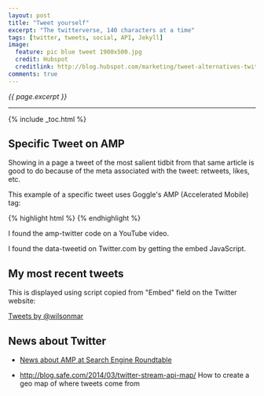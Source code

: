 ```yaml
---
layout: post
title: "Tweet yourself"
excerpt: "The twitterverse, 140 characters at a time"
tags: [twitter, tweets, social, API, Jekyll]
image:
  feature: pic blue tweet 1900x500.jpg
  credit: Hubspot
  creditlink: http://blog.hubspot.com/marketing/tweet-alternatives-twitter-for-business-ht
comments: true
---
```

<i>{{ page.excerpt }}</i>
<hr />
{% include _toc.html %}


## Specific Tweet on AMP

Showing in a page a tweet of the most salient tidbit from that same article 
is good to do because of the meta associated with the tweet:
retweets, likes, etc.

<amp-twitter width=486 height=657 layout="responsive" data-tweetid="711272963031470080" data-cards="hidden">

This example of a specific tweet
uses Goggle's AMP (Accelerated Mobile) tag:

{% highlight html %}
<amp-twitter width=486 height=657 layout="responsive" 
data-tweetid="711272963031470080" data-cards="hidden">
{% endhighlight %}

I found the amp-twitter code on a YouTube video.

I found the data-tweetid on Twitter.com by getting the embed JavaScript.


## My most recent tweets

This is displayed using script copied from "Embed" field on the Twitter website:

<a class="twitter-timeline" href="https://twitter.com/wilsonmar" data-widget-id="711272963031470080">Tweets by @wilsonmar</a>
<script>!function(d,s,id){var js,fjs=d.getElementsByTagName(s)[0],p=/^http:/.test(d.location)?'http':'https';if(!d.getElementById(id)){js=d.createElement(s);js.id=id;js.src=p+"://platform.twitter.com/widgets.js";fjs.parentNode.insertBefore(js,fjs);}}(document,"script","twitter-wjs");</script>
          

## News about Twitter

* <a target="_blank" href="https://www.seroundtable.com/tag/google-amp">
  News about AMP at Search Engine Roundtable</a>

* http://blog.safe.com/2014/03/twitter-stream-api-map/
  How to create a geo map of where tweets come from

